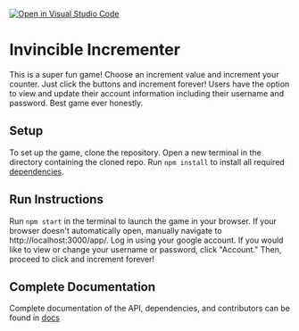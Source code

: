 [![Open in Visual Studio Code](https://classroom.github.com/assets/open-in-vscode-f059dc9a6f8d3a56e377f745f24479a46679e63a5d9fe6f495e02850cd0d8118.svg)](https://classroom.github.com/online_ide?assignment_repo_id=6466912&assignment_repo_type=AssignmentRepo)

# Invincible Incrementer

This is a super fun game! Choose an increment value and increment your counter. Just click the buttons and increment forever! Users have the option to view and update their account information including their username and password. Best game ever honestly.

## Setup

To set up the game, clone the repository. Open a new terminal in the directory containing the cloned repo. Run `npm install` to install all required [dependencies](/docs/Dependencies). 

## Run Instructions

Run `npm start` in the terminal to launch the game in your browser. If your browser doesn't automatically open, manually navigate to http://localhost:3000/app/. Log in using your google account. If you would like to view or change your username or password, click "Account." Then, proceed to click and increment forever!

## Complete Documentation

Complete documentation of the API, dependencies, and contributors can be found in [docs](/docs/)
